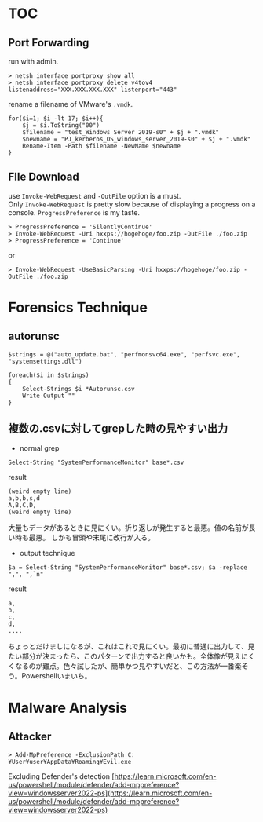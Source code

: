 # TOC

## Port Forwarding
run with admin.  
```
> netsh interface portproxy show all
> netsh interface portproxy delete v4tov4 listenaddress="XXX.XXX.XXX.XXX" listenport="443"
```
rename a filename of VMware's `.vmdk`.  
```
for($i=1; $i -lt 17; $i++){
	$j = $i.ToString("00")
	$filename = "test_Windows Server 2019-s0" + $j + ".vmdk"
	$newname = "PJ_kerberos_OS_windows_server_2019-s0" + $j + ".vmdk"
	Rename-Item -Path $filename -NewName $newname
}
```

## FIle Download
use `Invoke-WebRequest` and `-OutFile` option is a must.  
Only `Invoke-WebRequest` is pretty slow because of displaying a progress on a console. 
`ProgressPreference` is my taste.
```
> ProgressPreference = 'SilentlyContinue'
> Invoke-WebRequest -Uri hxxps://hogehoge/foo.zip -OutFile ./foo.zip
> ProgressPreference = 'Continue'
```
or
```
> Invoke-WebRequest -UseBasicParsing -Uri hxxps://hogehoge/foo.zip -OutFile ./foo.zip
```

# Forensics Technique
## autorunsc
```
$strings = @("auto_update.bat", "perfmonsvc64.exe", "perfsvc.exe", "systemsettings.dll")

foreach($i in $strings)
{
	Select-Strings $i *Autorunsc.csv
	Write-Output ""
}
```

##  複数の.csvに対してgrepした時の見やすい出力
- normal grep
```
Select-String "SystemPerformanceMonitor" base*.csv
```
result
```
(weird empty line)
a,b,b,s,d
A,B,C,D,
(weird empty line)
```
大量もデータがあるときに見にくい。折り返しが発生すると最悪。値の名前が長い時も最悪。
しかも冒頭や末尾に改行が入る。
- output technique
```
$a = Select-String "SystemPerformanceMonitor" base*.csv; $a -replace ",", ",`n"
```
result
```
a,
b,
c,
d,
....
```
ちょっとだけましになるが、これはこれで見にくい。最初に普通に出力して、見たい部分が決まったら、このパターンで出力すると良いかも。全体像が見えにくくなるのが難点。色々試したが、簡単かつ見やすいだと、この方法が一番楽そう。Powershellいまいち。

# Malware Analysis
## Attacker
```
> Add-MpPreference -ExclusionPath C:¥User¥user¥AppData¥Roaming¥Evil.exe
```
Excluding Defender's detection 
[https://learn.microsoft.com/en-us/powershell/module/defender/add-mppreference?view=windowsserver2022-ps](https://learn.microsoft.com/en-us/powershell/module/defender/add-mppreference?view=windowsserver2022-ps)
